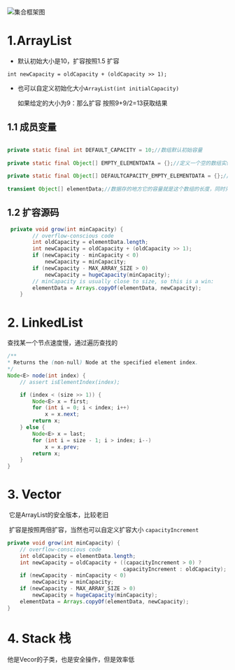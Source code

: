 

​	

![集合框架图](http://ww1.sinaimg.cn/large/b8a27c2fgy1g1aqnhz44uj20zg0daq4a.jpg)

# 1.ArrayList

- 默认初始大小是10，扩容按照1.5 扩容

`int newCapacity = oldCapacity + (oldCapacity >> 1);`

   

- 也可以自定义初始化大小`ArrayList(int initialCapacity)`

    如果给定的大小为9：那么扩容 按照9+9/2=13获取结果



## 1.1 成员变量

```java

private static final int DEFAULT_CAPACITY = 10;//数组默认初始容量
 
private static final Object[] EMPTY_ELEMENTDATA = {};//定义一个空的数组实例以供其他需要用到空数组的地方调用 
 
private static final Object[] DEFAULTCAPACITY_EMPTY_ELEMENTDATA = {};//定义一个空数组，跟前面的区别就是这个空数组是用来判断ArrayList第一添加数据的时候要扩容多少。默认的构造器情况下返回这个空数组 
 
transient Object[] elementData;//数据存的地方它的容量就是这个数组的长度，同时只要是使用默认构造器（DEFAULTCAPACITY_EMPTY_ELEMENTDATA ）第一次添加数据的时候容量扩容为DEFAULT_CAPACITY = 10 

```



## 1.2 扩容源码

```java
 private void grow(int minCapacity) {
        // overflow-conscious code
        int oldCapacity = elementData.length;
        int newCapacity = oldCapacity + (oldCapacity >> 1);
        if (newCapacity - minCapacity < 0)
            newCapacity = minCapacity;
        if (newCapacity - MAX_ARRAY_SIZE > 0)
            newCapacity = hugeCapacity(minCapacity);
        // minCapacity is usually close to size, so this is a win:
        elementData = Arrays.copyOf(elementData, newCapacity);
    }

```

# 2. LinkedList

查找某一个节点速度慢，通过遍历查找的

```java
/**
* Returns the (non-null) Node at the specified element index.
*/
Node<E> node(int index) {
    // assert isElementIndex(index);

    if (index < (size >> 1)) {
        Node<E> x = first;
        for (int i = 0; i < index; i++)
            x = x.next;
        return x;
    } else {
        Node<E> x = last;
        for (int i = size - 1; i > index; i--)
            x = x.prev;
        return x;
    }
}
```

# 3. Vector

​     它是ArrayList的安全版本，比较老旧

​       扩容是按照两倍扩容，当然也可以自定义扩容大小 `capacityIncrement`

```java
private void grow(int minCapacity) {
    // overflow-conscious code
    int oldCapacity = elementData.length;
    int newCapacity = oldCapacity + ((capacityIncrement > 0) ?
                                     capacityIncrement : oldCapacity);
    if (newCapacity - minCapacity < 0)
        newCapacity = minCapacity;
    if (newCapacity - MAX_ARRAY_SIZE > 0)
        newCapacity = hugeCapacity(minCapacity);
    elementData = Arrays.copyOf(elementData, newCapacity);
}
```



# 4. Stack 栈

他是Vecor的子类，也是安全操作，但是效率低

